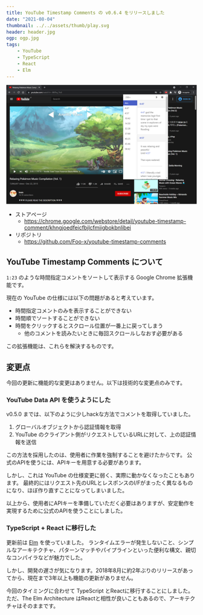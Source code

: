 ```yaml
---
title: YouTube Timestamp Comments の v0.6.4 をリリースしました
date: "2021-08-04"
thumbnail: ../../assets/thumb/play.svg
header: header.jpg
ogp: ogp.jpg
tags:
    - YouTube
    - TypeScript
    - React
    - Elm
---
```


![screenshot](./screenshot.png)

- ストアページ
    - https://chrome.google.com/webstore/detail/youtube-timestamp-comment/khngjoedfeicfbjlcfmiigbokbnlibei
- リポジトリ
    - https://github.com/Foo-x/youtube-timestamp-comments


## YouTube Timestamp Comments について

`1:23` のような時間指定コメントをソートして表示する Google Chrome 拡張機能です。

現在の YouTube の仕様には以下の問題があると考えています。

- 時間指定コメントのみを表示することができない
- 時間順でソートすることができない
- 時間をクリックするとスクロール位置が一番上に戻ってしまう
    - 他のコメントを読みたいときに毎回スクロールしなおす必要がある

この拡張機能は、これらを解決するものです。


## 変更点

今回の更新に機能的な変更はありません。以下は技術的な変更点のみです。


### YouTube Data API を使うようにした

v0.5.0 までは、以下のように少しhackな方法でコメントを取得していました。

1. グローバルオブジェクトから認証情報を取得
2. YouTube のクライアント側がリクエストしているURLに対して、上の認証情報を送信

この方法を採用したのは、使用者に作業を強制することを避けたからです。
公式のAPIを使うには、APIキーを用意する必要があります。

しかし、これは YouTube の仕様変更に弱く、実際に動かなくなったこともあります。
最終的にはリクエスト先のURLとレスポンスのI/Fがまったく異なるものになり、ほぼ作り直すことになってしまいました。

以上から、使用者にAPIキーを準備していただく必要はありますが、安定動作を実現するために公式のAPIを使うことにしました。


### TypeScript + React に移行した

更新前は [Elm](https://elm-lang.org/) を使っていました。
ランタイムエラーが発生しないこと、シンプルなアーキテクチャ、パターンマッチやパイプラインといった便利な構文、親切なコンパイラなどが魅力でした。

しかし、開発の遅さが気になります。2018年8月に約2年ぶりのリリースがあってから、現在まで3年以上も機能の更新がありません。

今回のタイミングに合わせて TypeScript とReactに移行することにしました。
ただ、The Elm Architecture はReactと相性が良いこともあるので、アーキテクチャはそのままです。
